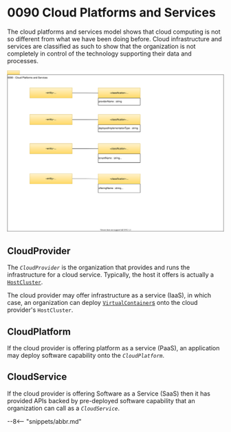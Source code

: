 <!-- SPDX-License-Identifier: CC-BY-4.0 -->
<!-- Copyright Contributors to the Egeria project. -->

# 0090 Cloud Platforms and Services

The cloud platforms and services model shows that cloud computing is not so different from what we have been doing before. Cloud infrastructure and services are classified as such to show that the organization is not completely in control of the technology supporting their data and processes.

![UML](0090-Cloud-Platforms-and-Services.svg)

## CloudProvider

The *`CloudProvider`* is the organization that provides and runs the infrastructure for a cloud service. Typically, the host it offers is actually a [`HostCluster`](/egeria-docs/types/0/0035-Complex-Hosts/#hostcluster). 

The cloud provider may offer infrastructure as a service (IaaS), in which case, an organization can deploy [`VirtualContainer`s](/egeria-docs/types/0/0035-Complex-Hosts/#virtualcontainer) onto the cloud provider's `HostCluster`.

## CloudPlatform

If the cloud provider is offering platform as a service (PaaS), an application may deploy software capability onto the *`CloudPlatform`*.

## CloudService

If the cloud provider is offering Software as a Service (SaaS) then it has provided APIs backed by pre-deployed software capability that an organization can call as a *`CloudService`*.

--8<-- "snippets/abbr.md"
